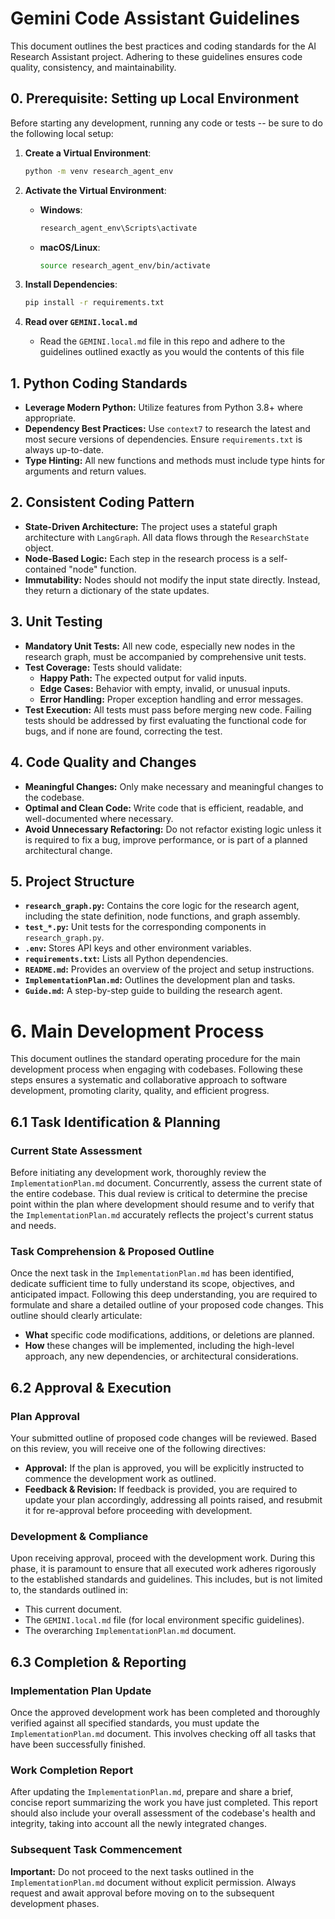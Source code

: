 # Gemini Code Assistant Guidelines

This document outlines the best practices and coding standards for the AI Research Assistant project. Adhering to these guidelines ensures code quality, consistency, and maintainability.

## 0. Prerequisite: Setting up Local Environment
Before starting any development, running any code or tests -- be sure to do the following local setup: 
1. **Create a Virtual Environment**:
   ```bash
   python -m venv research_agent_env
   ```

2. **Activate the Virtual Environment**:
    - **Windows**:
        ```bash
        research_agent_env\Scripts\activate
        ```
    - **macOS/Linux**:
        ```bash
        source research_agent_env/bin/activate
        ```

3. **Install Dependencies**:
   ```bash
   pip install -r requirements.txt
   ```

4. **Read over `GEMINI.local.md`**
    - Read the `GEMINI.local.md` file in this repo and adhere to the guidelines outlined exactly as you would the contents of this file

## 1. Python Coding Standards

- **Leverage Modern Python:** Utilize features from Python 3.8+ where appropriate.
- **Dependency Best Practices:** Use `context7` to research the latest and most secure versions of dependencies. Ensure `requirements.txt` is always up-to-date.
- **Type Hinting:** All new functions and methods must include type hints for arguments and return values.

## 2. Consistent Coding Pattern

- **State-Driven Architecture:** The project uses a stateful graph architecture with `LangGraph`. All data flows through the `ResearchState` object.
- **Node-Based Logic:** Each step in the research process is a self-contained "node" function.
- **Immutability:** Nodes should not modify the input state directly. Instead, they return a dictionary of the state updates.

## 3. Unit Testing

- **Mandatory Unit Tests:** All new code, especially new nodes in the research graph, must be accompanied by comprehensive unit tests.
- **Test Coverage:** Tests should validate:
    - **Happy Path:** The expected output for valid inputs.
    - **Edge Cases:** Behavior with empty, invalid, or unusual inputs.
    - **Error Handling:** Proper exception handling and error messages.
- **Test Execution:** All tests must pass before merging new code. Failing tests should be addressed by first evaluating the functional code for bugs, and if none are found, correcting the test.

## 4. Code Quality and Changes

- **Meaningful Changes:** Only make necessary and meaningful changes to the codebase.
- **Optimal and Clean Code:** Write code that is efficient, readable, and well-documented where necessary.
- **Avoid Unnecessary Refactoring:** Do not refactor existing logic unless it is required to fix a bug, improve performance, or is part of a planned architectural change.

## 5. Project Structure

- **`research_graph.py`:** Contains the core logic for the research agent, including the state definition, node functions, and graph assembly.
- **`test_*.py`:** Unit tests for the corresponding components in `research_graph.py`.
- **`.env`:** Stores API keys and other environment variables.
- **`requirements.txt`:** Lists all Python dependencies.
- **`README.md`:** Provides an overview of the project and setup instructions.
- **`ImplementationPlan.md`:** Outlines the development plan and tasks.
- **`Guide.md`:** A step-by-step guide to building the research agent.

# 6. Main Development Process

This document outlines the standard operating procedure for the main development process when engaging with codebases. Following these steps ensures a systematic and collaborative approach to software development, promoting clarity, quality, and efficient progress.

## 6.1 Task Identification & Planning

### Current State Assessment
Before initiating any development work, thoroughly review the `ImplementationPlan.md` document. Concurrently, assess the current state of the entire codebase. This dual review is critical to determine the precise point within the plan where development should resume and to verify that the `ImplementationPlan.md` accurately reflects the project's current status and needs.

### Task Comprehension & Proposed Outline
Once the next task in the `ImplementationPlan.md` has been identified, dedicate sufficient time to fully understand its scope, objectives, and anticipated impact. Following this deep understanding, you are required to formulate and share a detailed outline of your proposed code changes. This outline should clearly articulate:
* **What** specific code modifications, additions, or deletions are planned.
* **How** these changes will be implemented, including the high-level approach, any new dependencies, or architectural considerations.

## 6.2 Approval & Execution

### Plan Approval
Your submitted outline of proposed code changes will be reviewed. Based on this review, you will receive one of the following directives:
* **Approval:** If the plan is approved, you will be explicitly instructed to commence the development work as outlined.
* **Feedback & Revision:** If feedback is provided, you are required to update your plan accordingly, addressing all points raised, and resubmit it for re-approval before proceeding with development.

### Development & Compliance
Upon receiving approval, proceed with the development work. During this phase, it is paramount to ensure that all executed work adheres rigorously to the established standards and guidelines. This includes, but is not limited to, the standards outlined in:
* This current document.
* The `GEMINI.local.md` file (for local environment specific guidelines).
* The overarching `ImplementationPlan.md` document.

## 6.3 Completion & Reporting

### Implementation Plan Update
Once the approved development work has been completed and thoroughly verified against all specified standards, you must update the `ImplementationPlan.md` document. This involves checking off all tasks that have been successfully finished.

### Work Completion Report
After updating the `ImplementationPlan.md`, prepare and share a brief, concise report summarizing the work you have just completed. This report should also include your overall assessment of the codebase's health and integrity, taking into account all the newly integrated changes.

### Subsequent Task Commencement
**Important:** Do not proceed to the next tasks outlined in the `ImplementationPlan.md` document without explicit permission. Always request and await approval before moving on to the subsequent development phases.